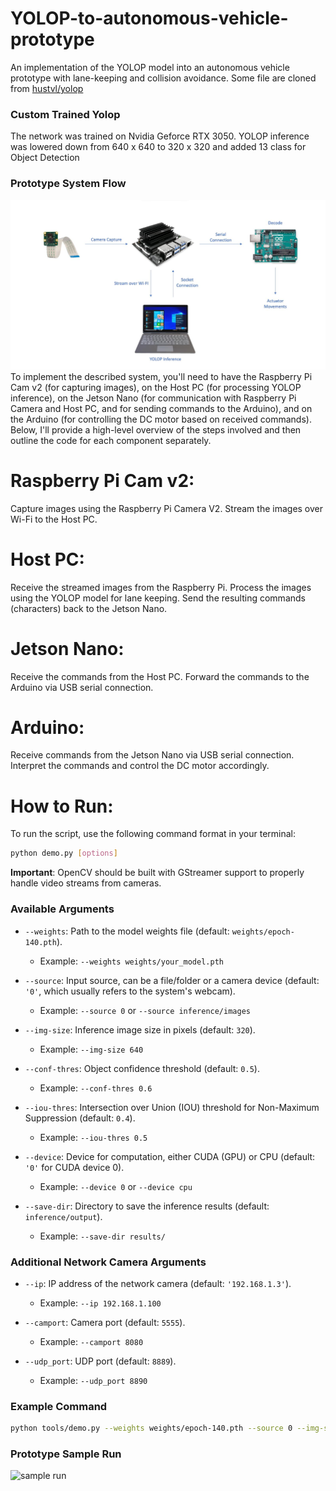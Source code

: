 
# YOLOP-to-autonomous-vehicle-prototype
An implementation of the YOLOP model into an autonomous vehicle prototype with lane-keeping and collision avoidance. Some file are cloned from [hustvl/yolop](https://github.com/noraasicnarf/YOLOP-to-autonomous-vehicle-prototype)
### Custom Trained Yolop
The network was trained on Nvidia Geforce RTX 3050. YOLOP inference was lowered down from 640 x 640 to 320 x 320 and added 13 class for Object Detection
### Prototype System Flow
![yolop](pictures/Prototype.jpg)
To implement the described system, you'll need to have the Raspberry Pi Cam v2 (for capturing images), on the Host PC (for processing YOLOP inference), on the Jetson Nano (for communication with Raspberry Pi Camera and Host PC, and for sending commands to the Arduino), and on the Arduino (for controlling the DC motor based on received commands). Below, I'll provide a high-level overview of the steps involved and then outline the code for each component separately.
# Raspberry Pi Cam v2:

Capture images using the Raspberry Pi Camera V2.
Stream the images over Wi-Fi to the Host PC.
# Host PC:

Receive the streamed images from the Raspberry Pi.
Process the images using the YOLOP model for lane keeping.
Send the resulting commands (characters) back to the Jetson Nano.
# Jetson Nano:

Receive the commands from the Host PC.
Forward the commands to the Arduino via USB serial connection.
# Arduino:

Receive commands from the Jetson Nano via USB serial connection.
Interpret the commands and control the DC motor accordingly.

# How to Run:

To run the script, use the following command format in your terminal:

```bash
python demo.py [options]
```
**Important**: OpenCV should be built with GStreamer support to properly handle video streams from cameras.

### Available Arguments

- `--weights`: Path to the model weights file (default: `weights/epoch-140.pth`).
  - Example: `--weights weights/your_model.pth`
  
- `--source`: Input source, can be a file/folder or a camera device (default: `'0'`, which usually refers to the system's webcam).
  - Example: `--source 0` or `--source inference/images`
  
- `--img-size`: Inference image size in pixels (default: `320`).
  - Example: `--img-size 640`
  
- `--conf-thres`: Object confidence threshold (default: `0.5`).
  - Example: `--conf-thres 0.6`
  
- `--iou-thres`: Intersection over Union (IOU) threshold for Non-Maximum Suppression (default: `0.4`).
  - Example: `--iou-thres 0.5`
  
- `--device`: Device for computation, either CUDA (GPU) or CPU (default: `'0'` for CUDA device 0).
  - Example: `--device 0` or `--device cpu`
  
- `--save-dir`: Directory to save the inference results (default: `inference/output`).
  - Example: `--save-dir results/`

### Additional Network Camera Arguments

- `--ip`: IP address of the network camera (default: `'192.168.1.3'`).
  - Example: `--ip 192.168.1.100`
  
- `--camport`: Camera port (default: `5555`).
  - Example: `--camport 8080`
  
- `--udp_port`: UDP port (default: `8889`).
  - Example: `--udp_port 8890`

### Example Command

```bash
python tools/demo.py --weights weights/epoch-140.pth --source 0 --img-size 640 --conf-thres 0.6 --iou-thres 0.5 --device cpu --save-dir output/ --ip 192.168.1.100 --camport 8080 --udp_port 8890
```

### Prototype Sample Run
![sample run](pictures/sample.gif)

